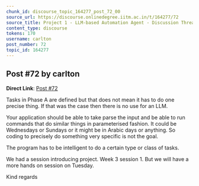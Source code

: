 ```yaml
---
chunk_id: discourse_topic_164277_post_72_00
source_url: https://discourse.onlinedegree.iitm.ac.in/t/164277/72
source_title: Project 1 - LLM-based Automation Agent - Discussion Thread [TDS Jan 2025]
content_type: discourse
tokens: 170
username: carlton
post_number: 72
topic_id: 164277
---
```


## Post #72 by carlton

**Direct Link**: [Post #72](https://discourse.onlinedegree.iitm.ac.in/t/164277/72)

Tasks in Phase A are defined but that does not mean it has to do one precise thing. If that was the case then there is no use for an LLM.

Your application should be able to take parse the input and be able to run commands that do similar things in parameterised fashion. It could be Wednesdays or Sundays or it might be in Arabic days or anything. So coding to precisely do something very specific is not the goal.

The program has to be intelligent to do a certain type or class of tasks.

We had a session introducing project. Week 3 session 1. But we will have a more hands on session on Tuesday.

Kind regards
